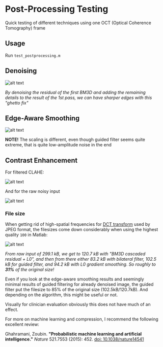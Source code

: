 # Post-Processing Testing

Quick testing of different techniques using one OCT (Optical Coherence Tomography) frame

## Usage

Run `test_postprocessing.m`

## Denoising

![alt text](https://github.com/petteriTeikari/OCT_processing/blob/master/testProcessing/images_output/denoising_comparison.png)

_By denoising the residual of the first BM3D and adding the remaining details to the result of the 1st pass, we can have sharper edges with this "ghetto fix"_

## Edge-Aware Smoothing

![alt text](https://github.com/petteriTeikari/OCT_processing/blob/master/testProcessing/images_output/edgeawaresmoothing_comparison.png)

**NOTE!** The scaling is different, even though guided filter seems quite extreme, that is quite low-amplitude noise in the end

## Contrast Enhancement

For filtered CLAHE:

![alt text](https://github.com/petteriTeikari/OCT_processing/blob/master/testProcessing/images_output/clahe_filtered.png)

And for the raw noisy input

![alt text](https://github.com/petteriTeikari/OCT_processing/blob/master/testProcessing/images_output/clahe_raw.png)

### File size

When getting rid of high-spatial frequencies for [DCT transform](https://users.cs.cf.ac.uk/Dave.Marshall/Multimedia/node231.html) used by JPEG format, the filesizes come down considerably when using the highest quality `100` in Matlab:

![alt text](https://github.com/petteriTeikari/OCT_processing/blob/master/testProcessing/images_output/filesize_comparison.png)

_From raw input of 299.1 kB, we get to 120.7 kB with "BM3D cascaded residual + L0", and then from there either 83.2 kB with bilateral filter, 102.5 kB for guided filter, and 94.2 kB with L0 gradient smoothing. So roughly to **31%** of the original size!_

Even if you look at the edge-aware smoothing results and seemingly minimal results of guided filtering for already denoised image, the guided filter put the filesize to 85% of the original size (102.5kB/120.7kB). And depending on the algorithm, this might be useful or not.

Visually for clinician evaluation obviously this does not have much of an effect.

For more on machine learning and compression, I recommend the following excellent review:

Ghahramani, Zoubin. **"Probabilistic machine learning and artificial intelligence."** _Nature_ 521.7553 (2015): 452. [doi: 10.1038/nature14541](https://dx.doi.org/10.1038/nature14541)




